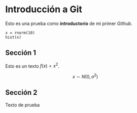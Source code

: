 # Introducción a Git

Esto es una prueba como **introductorio** de mi primer *Github*.


```
x = rnorm(10)
hist(x)
```


## Sección 1

Esto es un texto $f(x) = x^2$.

$$x \sim N(0, \sigma^2)$$

## Sección 2

Texto de prueba
